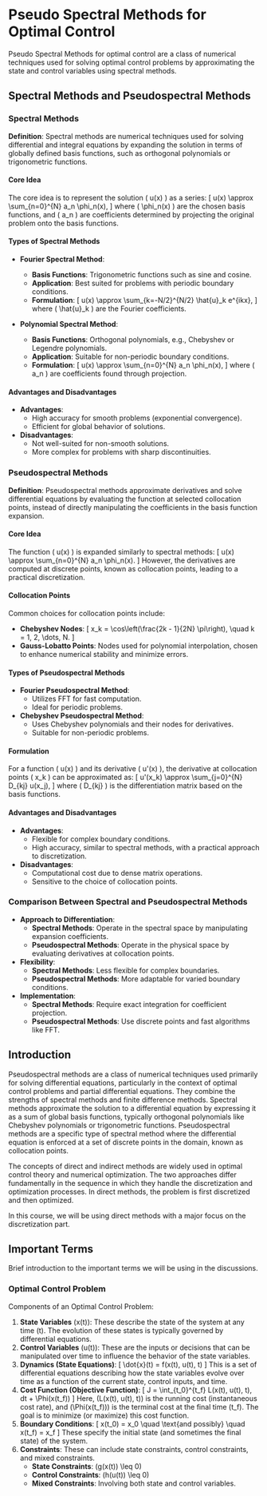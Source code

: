 # Pseudo Spectral Methods for Optimal Control

Pseudo Spectral Methods for optimal control are a class of numerical techniques used for solving optimal control problems by approximating the state and control variables using spectral methods.

## Spectral Methods and Pseudospectral Methods

### Spectral Methods

**Definition**: Spectral methods are numerical techniques used for solving differential and integral equations by expanding the solution in terms of globally defined basis functions, such as orthogonal polynomials or trigonometric functions.

#### Core Idea
The core idea is to represent the solution \( u(x) \) as a series:
\[
u(x) \approx \sum_{n=0}^{N} a_n \phi_n(x),
\]
where \( \phi_n(x) \) are the chosen basis functions, and \( a_n \) are coefficients determined by projecting the original problem onto the basis functions.

#### Types of Spectral Methods
- **Fourier Spectral Method**:
  - **Basis Functions**: Trigonometric functions such as sine and cosine.
  - **Application**: Best suited for problems with periodic boundary conditions.
  - **Formulation**:
    \[
    u(x) \approx \sum_{k=-N/2}^{N/2} \hat{u}_k e^{ikx},
    \]
    where \( \hat{u}_k \) are the Fourier coefficients.

- **Polynomial Spectral Method**:
  - **Basis Functions**: Orthogonal polynomials, e.g., Chebyshev or Legendre polynomials.
  - **Application**: Suitable for non-periodic boundary conditions.
  - **Formulation**:
    \[
    u(x) \approx \sum_{n=0}^{N} a_n \phi_n(x),
    \]
    where \( a_n \) are coefficients found through projection.

#### Advantages and Disadvantages
- **Advantages**:
  - High accuracy for smooth problems (exponential convergence).
  - Efficient for global behavior of solutions.
- **Disadvantages**:
  - Not well-suited for non-smooth solutions.
  - More complex for problems with sharp discontinuities.

### Pseudospectral Methods

**Definition**: Pseudospectral methods approximate derivatives and solve differential equations by evaluating the function at selected collocation points, instead of directly manipulating the coefficients in the basis function expansion.

#### Core Idea
The function \( u(x) \) is expanded similarly to spectral methods:
\[
u(x) \approx \sum_{n=0}^{N} a_n \phi_n(x).
\]
However, the derivatives are computed at discrete points, known as collocation points, leading to a practical discretization.

#### Collocation Points
Common choices for collocation points include:
- **Chebyshev Nodes**:
  \[
  x_k = \cos\left(\frac{2k - 1}{2N} \pi\right), \quad k = 1, 2, \dots, N.
  \]
- **Gauss-Lobatto Points**: Nodes used for polynomial interpolation, chosen to enhance numerical stability and minimize errors.

#### Types of Pseudospectral Methods
- **Fourier Pseudospectral Method**:
  - Utilizes FFT for fast computation.
  - Ideal for periodic problems.
- **Chebyshev Pseudospectral Method**:
  - Uses Chebyshev polynomials and their nodes for derivatives.
  - Suitable for non-periodic problems.

#### Formulation
For a function \( u(x) \) and its derivative \( u'(x) \), the derivative at collocation points \( x_k \) can be approximated as:
\[
u'(x_k) \approx \sum_{j=0}^{N} D_{kj} u(x_j),
\]
where \( D_{kj} \) is the differentiation matrix based on the basis functions.

#### Advantages and Disadvantages
- **Advantages**:
  - Flexible for complex boundary conditions.
  - High accuracy, similar to spectral methods, with a practical approach to discretization.
- **Disadvantages**:
  - Computational cost due to dense matrix operations.
  - Sensitive to the choice of collocation points.

### Comparison Between Spectral and Pseudospectral Methods
- **Approach to Differentiation**:
  - **Spectral Methods**: Operate in the spectral space by manipulating expansion coefficients.
  - **Pseudospectral Methods**: Operate in the physical space by evaluating derivatives at collocation points.
- **Flexibility**:
  - **Spectral Methods**: Less flexible for complex boundaries.
  - **Pseudospectral Methods**: More adaptable for varied boundary conditions.
- **Implementation**:
  - **Spectral Methods**: Require exact integration for coefficient projection.
  - **Pseudospectral Methods**: Use discrete points and fast algorithms like FFT.

## Introduction
Pseudospectral methods are a class of numerical techniques used primarily for solving differential equations, particularly in the context of optimal control problems and partial differential equations. They combine the strengths of spectral methods and finite difference methods. Spectral methods approximate the solution to a differential equation by expressing it as a sum of global basis functions, typically orthogonal polynomials like Chebyshev polynomials or trigonometric functions. Pseudospectral methods are a specific type of spectral method where the differential equation is enforced at a set of discrete points in the domain, known as collocation points.

The concepts of direct and indirect methods are widely used in optimal control theory and numerical optimization. The two approaches differ fundamentally in the sequence in which they handle the discretization and optimization processes. In direct methods, the problem is first discretized and then optimized.

In this course, we will be using direct methods with a major focus on the discretization part.

## Important Terms
Brief introduction to the important terms we will be using in the discussions.

### Optimal Control Problem
Components of an Optimal Control Problem:
1. **State Variables** \(x(t)\): These describe the state of the system at any time \(t\). The evolution of these states is typically governed by differential equations.
2. **Control Variables** \(u(t)\): These are the inputs or decisions that can be manipulated over time to influence the behavior of the state variables.
3. **Dynamics (State Equations)**:
   \[
   \dot{x}(t) = f(x(t), u(t), t)
   \]
   This is a set of differential equations describing how the state variables evolve over time as a function of the current state, control inputs, and time.
4. **Cost Function (Objective Function)**:
   \[
   J = \int_{t_0}^{t_f} L(x(t), u(t), t)\, dt + \Phi(x(t_f))
   \]
   Here, \(L(x(t), u(t), t)\) is the running cost (instantaneous cost rate), and \(\Phi(x(t_f))\) is the terminal cost at the final time \(t_f\). The goal is to minimize (or maximize) this cost function.
5. **Boundary Conditions**:
   \[
   x(t_0) = x_0 \quad \text{and possibly} \quad x(t_f) = x_f
   \]
   These specify the initial state (and sometimes the final state) of the system.
6. **Constraints**: These can include state constraints, control constraints, and mixed constraints.
   - **State Constraints**: \(g(x(t)) \leq 0\)
   - **Control Constraints**: \(h(u(t)) \leq 0\)
   - **Mixed Constraints**: Involving both state and control variables.

